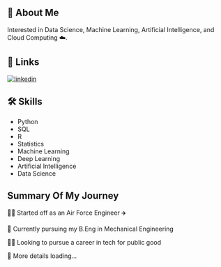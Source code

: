 
## 🚀 About Me

Interested in Data Science, Machine Learning, Artificial Intelligence, and Cloud Computing ☁️.


## 🔗 Links
[![linkedin](https://img.shields.io/badge/linkedin-0A66C2?style=for-the-badge&logo=linkedin&logoColor=white)](https://www.linkedin.com/in/limjiahau/)



## 🛠 Skills
- Python 
- SQL
- R
- Statistics
- Machine Learning
- Deep Learning
- Artificial Intelligence
- Data Science

## Summary Of My Journey
👩‍💻 Started off as an Air Force Engineer ✈️

🧠 Currently pursuing my B.Eng in Mechanical Engineering

👯‍♀️ Looking to pursue a career in tech for public good 

💬 More details loading...
